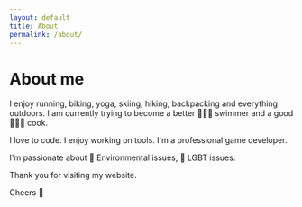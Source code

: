 ```yaml
---
layout: default
title: About
permalink: /about/
---
```


# About me

I enjoy running, biking, yoga, skiing, hiking, backpacking and everything outdoors. I am currently trying to become a better 🏊🏼‍♂️ swimmer and a good 👨🏽‍🍳 cook.

I love to code. I enjoy working on tools. I'm a professional game developer.

I'm passionate about 🌿 Environmental issues, 🌈 LGBT issues.

Thank you for visiting my website.

Cheers 🍻
